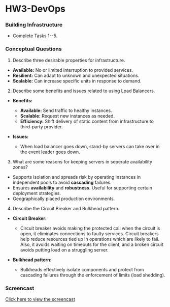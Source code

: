 # HW3-DevOps

### Building Infrastructure

* Complete Tasks 1--5.

### Conceptual Questions

1. Describe three desirable properties for infrastructure.
- **Available:** No or limited interruption to provided services.
- **Resilient:** Can adapt to unknown and unexpected situations.
- **Scalable:** Can increase specific units in response to demand.


2. Describe some benefits and issues related to using Load Balancers.
- **Benefits:** 
  - **Available:** Send traffic to healthy instances.
  - **Scalable:** Request new instances as needed.
  - **Efficiency:** Shift delivery of static content from infrastructure to third-party provider.
  
- **Issues:** 
  - When load balancer goes down, stand-by servers can take over in the event leader goes down.
  
  
3. What are some reasons for keeping servers in seperate availability zones?
- Supports isolation and spreads risk by operating instances in independent pools to avoid **cascading** failures.
- Ensures **availability** and **robustness**. Useful for supporting certain deployment strategies.
- Geographically placed production environments.


4. Describe the Circuit Breaker and Bulkhead pattern.
- **Circuit Breaker:**
  - Circuit breaker avoids making the protected call when the circuit is open, it eliminates connections to faulty services. Circuit breakers help reduce resources tied up in operations which are likely to fail. Also, it avoids waiting on timeouts for the client, and a broken circuit avoids putting load on a struggling server.

- **Bulkhead pattern:**
  - Bulkheads effectively isolate components and protect from cascading failures through the enforcement of limits (load shedding).


### Screencast

[Click here to view the screencast](https://docs.google.com/forms/d/e/1FAIpQLSe30s_3WGuBNCMIycibJX7Aa_jVltrMkS0np6Udzq9yi6MvNQ/viewform?usp=sf_link)
